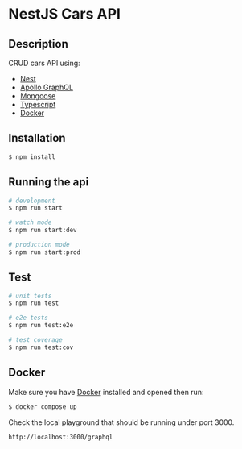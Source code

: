 # NestJS Cars API

## Description

CRUD cars API using:
- [Nest](https://github.com/nestjs/nest)
- [Apollo GraphQL](https://www.apollographql.com/)
- [Mongoose](https://mongoosejs.com/)
- [Typescript](https://www.typescriptlang.org/)
- [Docker](https://www.docker.com/products/docker-desktop/)

## Installation

```bash
$ npm install
```

## Running the api

```bash
# development
$ npm run start

# watch mode
$ npm run start:dev

# production mode
$ npm run start:prod
```

## Test

```bash
# unit tests
$ npm run test

# e2e tests
$ npm run test:e2e

# test coverage
$ npm run test:cov
```

## Docker

Make sure you have [Docker](https://www.docker.com/products/docker-desktop/) installed and opened then run:

```bash
$ docker compose up
```

Check the local playground that should be running under port 3000.

```bash
http://localhost:3000/graphql
```
